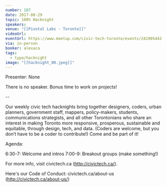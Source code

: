 ```yaml
---
number: 107
date: 2017-08-29
topic: 100% Hacknight
speakers:
venue: "[[Pivotal Labs - Toronto]]"
videoUrl:
eventUrl: https://www.meetup.com/civic-tech-toronto/events/241905442
via: in-person
booker: alexaca
tags:
  - type/hacknight
image: "[[hacknight_00.jpeg]]"
---
```


Presenter: None

There is no speaker. Bonus time to work on projects!

--

Our weekly civic tech hacknights bring together designers, coders, urban planners, government staff, mappers, policy-makers, students, communications strategists, and all other Torontonians who share an interest in making Toronto more responsive, prosperous, sustainable and equitable, through design, tech, and data. (Coders are welcome, but you don’t have to be a coder to contribute!) Come and be part of it!

Agenda:

6:30-7: Welcome and intros
7:00-9: Breakout groups (make something!)

For more info, visit civictech.ca (http://civictech.ca/).

Here's our Code of Conduct: civictech.ca/about-us (http://civictech.ca/about-us/)